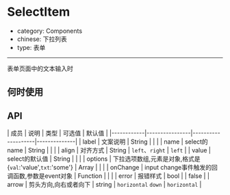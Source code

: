 # SelectItem

- category: Components
- chinese: 下拉列表
- type: 表单

---

表单页面中的文本输入时

## 何时使用



## API


| 成员        | 说明           | 类型       | 可选值        | 默认值       |
|------------|----------------|--------------------|--------------|
| label    | 文案说明        | String |   |  |
| name    | select的name        | String |  |   |
| align    | 对齐方式        | String | `left`、`right` | `left`  |
| value    | select的默认值        | String | |    |
| options    | 下拉选项数组,元素是对象,格式是{`val`:'value',`txt`:'some'}        | Array | |    |
| onChange    | input change事件触发的回调函数,参数是event对象 | Function | |    |
| error       | 报错样式        | bool | |  false  |
| arrow       | 剪头方向,向右或者向下        | string |  `horizontal` `down` |  `horizontal`  |